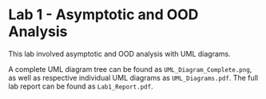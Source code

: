 # Lab 1 - Asymptotic and OOD Analysis

This lab involved asymptotic and OOD analysis with UML diagrams.

A complete UML diagram tree can be found as `UML_Diagram_Complete.png`, as well as respective individual UML diagrams as `UML_Diagrams.pdf`. The full lab report can be found as `Lab1_Report.pdf`.